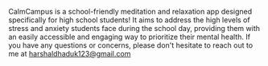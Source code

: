 CalmCampus is a school-friendly meditation and relaxation app designed specifically for high school students! It aims to address the high levels of stress and anxiety students face during the school day, providing them with an easily accessible and engaging way to prioritize their mental health. If you have any questions or concerns, please don't hesitate to reach out to me at harshaldhaduk123@gmail.com
